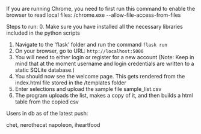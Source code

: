 If you are running Chrome, you need to first run this command to enable the browser to read local files:
<chrome install path>/chrome.exe --allow-file-access-from-files

Steps to run:
0. Make sure you have installed all the necessary libraries included in the python scripts
1. Navigate to the 'flask' folder and run the command `flask run`
2. On your browser, go to URL: `http://localhost:5000`
3. You will need to either login or register for a new account (Note: Keep in mind that at the moment username and login credentials are written to a static SQLite database.)
4. You should now see the welcome page. This gets rendered from the index.html file stored in the /templates folder
5. Enter selections and upload the sample file sample_list.csv
6. The program uploads the list, makes a copy of it, and then builds a html table from the copied csv

Users in db as of the latest push:

chet, nerothecat
napoleon, iheartfood
